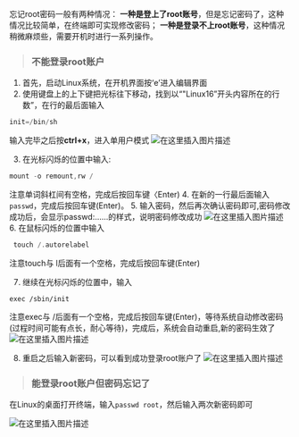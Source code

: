  
忘记root密码一般有两种情况：
**一种是登上了root账号**，但是忘记密码了，这种情况比较简单，在终端即可实现修改密码；
**一种是登录不上root账号**，这种情况稍微麻烦些，需要开机时进行一系列操作。

> ### 不能登录root账户

 1. 首先，启动Linux系统，在开机界面按‘e’进入编辑界面
 2. 使用键盘上的上下键把光标往下移动，找到以“"Linux16”开头内容所在的行数”，在行的最后面输入
 ```c
 init=/bin/sh
 ```
输入完毕之后按**ctrl+x**，进入单用户模式
![在这里插入图片描述](https://img-blog.csdnimg.cn/cdf9c60c89604958a7deeaacd52ab6ba.png)

 3.  在光标闪烁的位置中输入: 
 ```c
 mount -o remount,rw /
 ```
注意单词斜杠间有空格，完成后按回车键〈Enter)
 4. 在新的一行最后面输入```passwd```，完成后按回车键(Enter)。
 5. 输入密码，然后再次确认密码即可,密码修改成功后，会显示passwd:......的样式，说明密码修改成功
![在这里插入图片描述](https://img-blog.csdnimg.cn/795f7faa36ae4609bae3b97de9fb03e3.png)
 6. 在鼠标闪烁的位置中输入
 ```c
  touch /.autorelabel
  ```
注意touch与 l后面有一个空格，完成后按回车键(Enter)

 7. 继续在光标闪烁的位置中，输入
```
exec /sbin/init 
```
注意exec与 /后面有一个空格，完成后按回车键(Enter)，等待系统自动修改密码(过程时间可能有点长，耐心等待)，完成后，系统会自动重启,新的密码生效了
![在这里插入图片描述](https://img-blog.csdnimg.cn/19dd881f9d7a46ecbbcde195e1ab83d7.png)

 8. 重启之后输入新密码，可以看到成功登录root账户了
 ![在这里插入图片描述](https://img-blog.csdnimg.cn/fb960f1cb9e048adbe8097cfdcf9f16f.png)


> ### 能登录root账户但密码忘记了
在Linux的桌面打开终端，输入```passwd root```，然后输入两次新密码即可

![在这里插入图片描述](https://img-blog.csdnimg.cn/e21c7f7a70724dc6a6da2182a6e6a324.png)
